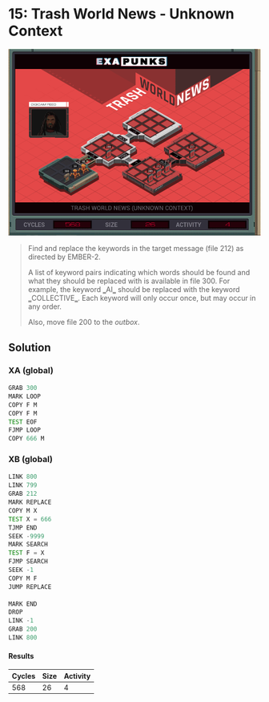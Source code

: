 # 15: Trash World News - Unknown Context

<div align="center"><img src="EXAPUNKS - TRASH WORLD NEWS (568, 26, 4, 2022-12-05-19-22-30).gif" /></div>

> ﻿Find and replace the keywords in the target message (file 212) as directed by EMBER-2.
> 
> A list of keyword pairs indicating which words should be found and what they should be replaced with is available in file 300. For example, the keyword ‗AI‗ should be replaced with the keyword ‗COLLECTIVE‗. Each keyword will only occur once, but may occur in any order.
> 
> Also, move file 200 to the *outbox*.

## Solution

### XA (global)
```asm
GRAB 300
MARK LOOP
COPY F M
COPY F M
TEST EOF
FJMP LOOP
COPY 666 M
```

### XB (global)
```asm
LINK 800
LINK 799
GRAB 212
MARK REPLACE
COPY M X
TEST X = 666
TJMP END
SEEK -9999
MARK SEARCH
TEST F = X
FJMP SEARCH
SEEK -1
COPY M F
JUMP REPLACE

MARK END
DROP
LINK -1
GRAB 200
LINK 800
```

#### Results
| Cycles | Size | Activity |
|--------|------|----------|
| 568    | 26   | 4        |
